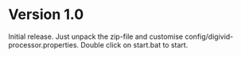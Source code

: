 Version 1.0
===========
Initial release. 
Just unpack the zip-file and customise config/digivid-processor.properties. Double click on start.bat to start.